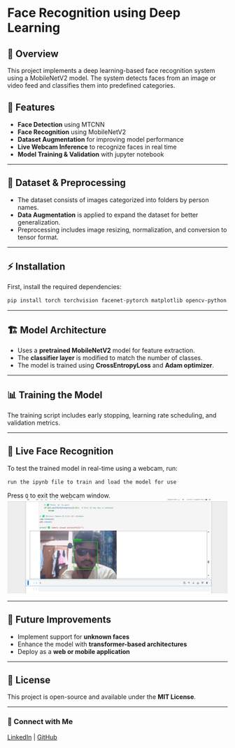 # Face Recognition using Deep Learning

## 📌 Overview
This project implements a deep learning-based face recognition system using a MobileNetV2 model. The system detects faces from an image or video feed and classifies them into predefined categories.

## 🚀 Features
- **Face Detection** using MTCNN
- **Face Recognition** using MobileNetV2
- **Dataset Augmentation** for improving model performance
- **Live Webcam Inference** to recognize faces in real time
- **Model Training & Validation** with jupyter notebook

---

## 📂 Dataset & Preprocessing
- The dataset consists of images categorized into folders by person names.
- **Data Augmentation** is applied to expand the dataset for better generalization.
- Preprocessing includes image resizing, normalization, and conversion to tensor format.

---

## ⚡ Installation
First, install the required dependencies:
```bash
pip install torch torchvision facenet-pytorch matplotlib opencv-python tqdm
```

---

## 🏗️ Model Architecture
- Uses a **pretrained MobileNetV2** model for feature extraction.
- The **classifier layer** is modified to match the number of classes.
- The model is trained using **CrossEntropyLoss** and **Adam optimizer**.

---

## 📊 Training the Model

The training script includes early stopping, learning rate scheduling, and validation metrics.

---

## 🎥 Live Face Recognition
To test the trained model in real-time using a webcam, run:
```bash
run the ipynb file to train and load the model for use
```
Press `Q` to exit the webcam window.
![Description](image.png)

---

## 📝 Future Improvements
- Implement support for **unknown faces**
- Enhance the model with **transformer-based architectures**
- Deploy as a **web or mobile application**

---

## 📜 License
This project is open-source and available under the **MIT License**.

---

### 🔗 Connect with Me
[LinkedIn]([https://www.linkedin.com/](https://www.linkedin.com/in/srikar-vardhan/)) | [GitHub]([https://github.com/](https://github.com/M-SRIKAR-VARDHAN))
